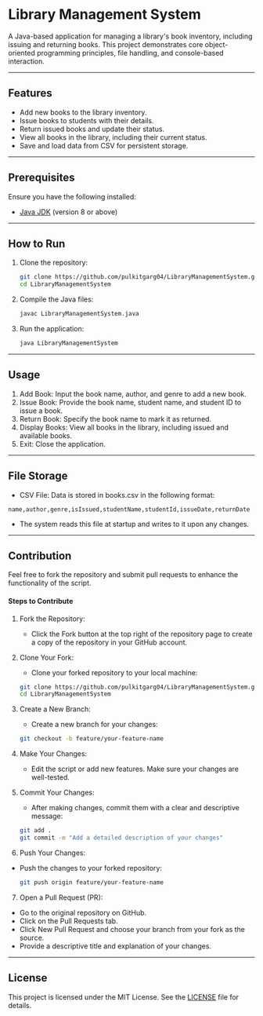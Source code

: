 # Library Management System

A Java-based application for managing a library's book inventory, including issuing and returning books. This project demonstrates core object-oriented programming principles, file handling, and console-based interaction.

---

## Features

- Add new books to the library inventory.
- Issue books to students with their details.
- Return issued books and update their status.
- View all books in the library, including their current status.
- Save and load data from CSV for persistent storage.

---

## Prerequisites

Ensure you have the following installed:

- [Java JDK](https://www.oracle.com/java/technologies/javase-downloads.html) (version 8 or above)

---

## How to Run

1. Clone the repository:
   ```bash
   git clone https://github.com/pulkitgarg04/LibraryManagementSystem.git
   cd LibraryManagementSystem
   ```

2. Compile the Java files:
    ```bash
    javac LibraryManagementSystem.java
    ```

3. Run the application:
    ```bash
    java LibraryManagementSystem
    ```

---

## Usage
1. Add Book: Input the book name, author, and genre to add a new book.
2. Issue Book: Provide the book name, student name, and student ID to issue a book.
3. Return Book: Specify the book name to mark it as returned.
4. Display Books: View all books in the library, including issued and available books.
5. Exit: Close the application.

---

## File Storage
- CSV File: Data is stored in books.csv in the following format:
```csv
name,author,genre,isIssued,studentName,studentId,issueDate,returnDate
```
- The system reads this file at startup and writes to it upon any changes.

---

## Contribution
Feel free to fork the repository and submit pull requests to enhance the functionality of the script.

#### Steps to Contribute
1. Fork the Repository:
    - Click the Fork button at the top right of the repository page to create a copy of the repository in your GitHub account.

2. Clone Your Fork:
    - Clone your forked repository to your local machine:

    ```bash
    git clone https://github.com/pulkitgarg04/LibraryManagementSystem.git
    cd LibraryManagementSystem
    ```

3. Create a New Branch:
    - Create a new branch for your changes:
    ```bash
    git checkout -b feature/your-feature-name
    ```

4. Make Your Changes:
    - Edit the script or add new features. Make sure your changes are well-tested.

5. Commit Your Changes:
    - After making changes, commit them with a clear and descriptive message:
    ```bash
    git add .
    git commit -m "Add a detailed description of your changes"
    ```

6. Push Your Changes:
- Push the changes to your forked repository:
    ```bash
    git push origin feature/your-feature-name
    ```

7. Open a Pull Request (PR):
- Go to the original repository on GitHub.
- Click on the Pull Requests tab.
- Click New Pull Request and choose your branch from your fork as the source.
- Provide a descriptive title and explanation of your changes.

---

## License
This project is licensed under the MIT License. See the [LICENSE](LICENSE) file for details.